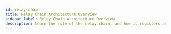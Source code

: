 ```yaml
---
id: relay-chain
title: Relay Chain Architecture Overview
sidebar_label: Relay Chain Architecture Overview
description: Learn the role of the relay chain, and how it registers and validates parachains.
---
```

